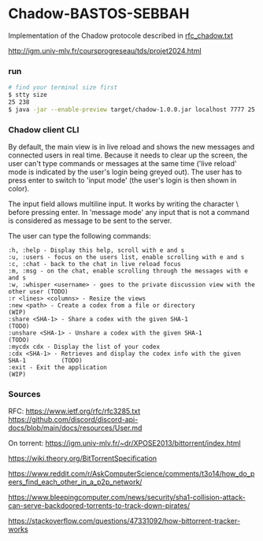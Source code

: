 # Chadow-BASTOS-SEBBAH

Implementation of the Chadow protocole described in [rfc_chadow.txt](./rfc_chadow.txt)

http://igm.univ-mlv.fr/coursprogreseau/tds/projet2024.html


### run
```sh
# find your terminal size first
$ stty size 
25 238
$ java -jar --enable-preview target/chadow-1.0.0.jar localhost 7777 25 238
```

### Chadow client CLI
By default, the main view is in live reload and shows the new messages and connected users in real time.
Because it needs to clear up the screen, the user can't type commands or messages at the same time 
('live reload' mode is indicated by the user's login being greyed out).
The user has to press enter to switch to 'input mode' (the user's login is then shown in color).

The input field allows multiline input. It works by writing the character \ before pressing enter. 
In 'message mode' any input that is not a command is considered as message to be sent to the server.

The user can type the following commands:

```shell
:h, :help - Display this help, scroll with e and s
:u, :users - focus on the users list, enable scrolling with e and s
:c, :chat - back to the chat in live reload focus
:m, :msg - on the chat, enable scrolling through the messages with e and s
:w, :whisper <username> - goes to the private discussion view with the other user (TODO)
:r <lines> <columns> - Resize the views
:new <path> - Create a codex from a file or directory                             (WIP)
:share <SHA-1> - Share a codex with the given SHA-1                               (TODO)
:unshare <SHA-1> - Unshare a codex with the given SHA-1                           (TODO)
:mycdx cdx - Display the list of your codex
:cdx <SHA-1> - Retrieves and display the codex info with the given SHA-1          (TODO)
:exit - Exit the application                                                      (WIP)
```

### Sources

RFC:
https://www.ietf.org/rfc/rfc3285.txt
https://github.com/discord/discord-api-docs/blob/main/docs/resources/User.md

On torrent:
https://igm.univ-mlv.fr/~dr/XPOSE2013/bittorrent/index.html

https://wiki.theory.org/BitTorrentSpecification

https://www.reddit.com/r/AskComputerScience/comments/t3o14/how_do_peers_find_each_other_in_a_p2p_network/

https://www.bleepingcomputer.com/news/security/sha1-collision-attack-can-serve-backdoored-torrents-to-track-down-pirates/

https://stackoverflow.com/questions/47331092/how-bittorrent-tracker-works
